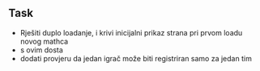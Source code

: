 ## Task
- Rješiti duplo loadanje, i krivi inicijalni prikaz strana pri prvom loadu novog mathca
- s ovim dosta
- dodati provjeru da jedan igrač može biti registriran samo za jedan tim 